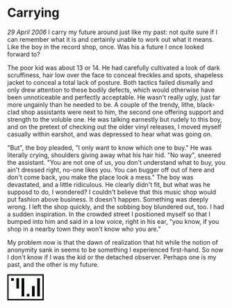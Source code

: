 # Carrying

_29 April 2006_
I carry my future around just like my past: not quite sure if I can remember what it is and certainly unable to work out what it means.  Like the boy in the record shop, once.  Was his a future I once looked forward to?

The poor kid was about 13 or 14.  He had carefully cultivated a look of dark scruffiness, hair low over the face to conceal freckles  and spots, shapeless jacket to conceal a total lack of posture.  Both tactics failed dismally and only drew attention to these bodily defects, which would otherwise have been unnoticeable and perfectly acceptable.  He wasn't really ugly, just far more ungainly than he needed to be.  A couple of the trendy, lithe, black-clad shop assistants were next to him, the second one offering support and strength to the voluble one.  He was talking earnestly but rudely to this boy, and on the pretext of checking out the older vinyl releases, I moved myself casually within earshot, and was depressed to hear what was going on.

"But", the boy pleaded, "I only want to know which one to buy."  He was literally crying, shoulders giving away what his hair hid.  "No way", sneered the assistant.  "You are not one of us, you don't understand what to buy, you ain't dressed right, no-one likes you.  You can bugger off out of here and don't come back, you make the place look a mess."  The boy was devastated, and a little ridiculous.  He clearly didn't fit, but what was he supposd to do, I wondered?  I couldn't believe that this music shop would put fashion above business. It doesn't happen. Something was deeply wrong.  I left the shop quickly, and the sobbing boy blundered out, too.  I had a sudden inspiration.  In the crowded street I positioned myself so that I bumped into him and said in a low voice, right in his ear, "you know, if you shop in a nearby town they won't know who you are."

My problem now is that the dawn of realization that hit while the notion of anonymity sank in seems to be something I experienced first-hand.  So now I don't know if I was the kid or the detached observer.  Perhaps one is my past, and the other is my future.

![](/images/grids/f16.gif)
